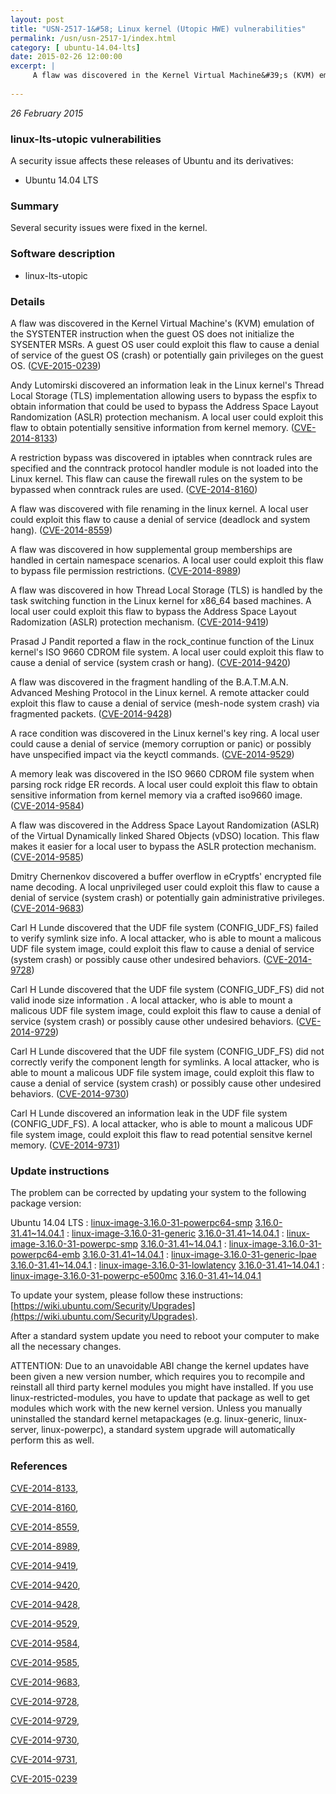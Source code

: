 ```yaml
---
layout: post
title: "USN-2517-1&#58; Linux kernel (Utopic HWE) vulnerabilities"
permalink: /usn/usn-2517-1/index.html
category: [ ubuntu-14.04-lts]
date: 2015-02-26 12:00:00
excerpt: |
     A flaw was discovered in the Kernel Virtual Machine&#39;s (KVM) emulation of the SYSTENTER instruction when the guest OS does not initialize the SYSENTER MSRs. A guest OS user could exploit this flaw to cause a denial of service of the guest OS (crash) or potentially gain privileges on the guest OS. ([CVE-2015-0239](http://people.ubuntu.com/~ubuntu-security/cve/CVE-2015-0239))
    
--- 
```

 
 

*26 February 2015*

### linux-lts-utopic vulnerabilities

A security issue affects these releases of Ubuntu and its derivatives:

* Ubuntu 14.04 LTS

### Summary

Several security issues were fixed in the kernel. 

### Software description

* linux-lts-utopic 

### Details

 A flaw was discovered in the Kernel Virtual Machine&#39;s (KVM) emulation of the SYSTENTER instruction when the guest OS does not initialize the SYSENTER MSRs. A guest OS user could exploit this flaw to cause a denial of service of the guest OS (crash) or potentially gain privileges on the guest OS. ([CVE-2015-0239](http://people.ubuntu.com/~ubuntu-security/cve/CVE-2015-0239))

Andy Lutomirski discovered an information leak in the Linux kernel&#39;s Thread Local Storage (TLS) implementation allowing users to bypass the espfix to obtain information that could be used to bypass the Address Space Layout Randomization (ASLR) protection mechanism. A local user could exploit this flaw to obtain potentially sensitive information from kernel memory. ([CVE-2014-8133](http://people.ubuntu.com/~ubuntu-security/cve/CVE-2014-8133))

A restriction bypass was discovered in iptables when conntrack rules are specified and the conntrack protocol handler module is not loaded into the Linux kernel. This flaw can cause the firewall rules on the system to be bypassed when conntrack rules are used. ([CVE-2014-8160](http://people.ubuntu.com/~ubuntu-security/cve/CVE-2014-8160))

A flaw was discovered with file renaming in the linux kernel. A local user could exploit this flaw to cause a denial of service (deadlock and system hang). ([CVE-2014-8559](http://people.ubuntu.com/~ubuntu-security/cve/CVE-2014-8559))

A flaw was discovered in how supplemental group memberships are handled in certain namespace scenarios. A local user could exploit this flaw to bypass file permission restrictions. ([CVE-2014-8989](http://people.ubuntu.com/~ubuntu-security/cve/CVE-2014-8989))

A flaw was discovered in how Thread Local Storage (TLS) is handled by the task switching function in the Linux kernel for x86_64 based machines. A local user could exploit this flaw to bypass the Address Space Layout Radomization (ASLR) protection mechanism. ([CVE-2014-9419](http://people.ubuntu.com/~ubuntu-security/cve/CVE-2014-9419))

Prasad J Pandit reported a flaw in the rock_continue function of the Linux kernel&#39;s ISO 9660 CDROM file system. A local user could exploit this flaw to cause a denial of service (system crash or hang). ([CVE-2014-9420](http://people.ubuntu.com/~ubuntu-security/cve/CVE-2014-9420))

A flaw was discovered in the fragment handling of the B.A.T.M.A.N. Advanced Meshing Protocol in the Linux kernel. A remote attacker could exploit this flaw to cause a denial of service (mesh-node system crash) via fragmented packets. ([CVE-2014-9428](http://people.ubuntu.com/~ubuntu-security/cve/CVE-2014-9428))

A race condition was discovered in the Linux kernel&#39;s key ring. A local user could cause a denial of service (memory corruption or panic) or possibly have unspecified impact via the keyctl commands. ([CVE-2014-9529](http://people.ubuntu.com/~ubuntu-security/cve/CVE-2014-9529))

A memory leak was discovered in the ISO 9660 CDROM file system when parsing rock ridge ER records. A local user could exploit this flaw to obtain sensitive information from kernel memory via a crafted iso9660 image. ([CVE-2014-9584](http://people.ubuntu.com/~ubuntu-security/cve/CVE-2014-9584))

A flaw was discovered in the Address Space Layout Randomization (ASLR) of the Virtual Dynamically linked Shared Objects (vDSO) location. This flaw makes it easier for a local user to bypass the ASLR protection mechanism. ([CVE-2014-9585](http://people.ubuntu.com/~ubuntu-security/cve/CVE-2014-9585))

Dmitry Chernenkov discovered a buffer overflow in eCryptfs&#39; encrypted file name decoding. A local unprivileged user could exploit this flaw to cause a denial of service (system crash) or potentially gain administrative privileges. ([CVE-2014-9683](http://people.ubuntu.com/~ubuntu-security/cve/CVE-2014-9683))

Carl H Lunde discovered that the UDF file system (CONFIG_UDF_FS) failed to verify symlink size info. A local attacker, who is able to mount a malicous UDF file system image, could exploit this flaw to cause a denial of service (system crash) or possibly cause other undesired behaviors. ([CVE-2014-9728](http://people.ubuntu.com/~ubuntu-security/cve/CVE-2014-9728))

Carl H Lunde discovered that the UDF file system (CONFIG_UDF_FS) did not valid inode size information . A local attacker, who is able to mount a malicous UDF file system image, could exploit this flaw to cause a denial of service (system crash) or possibly cause other undesired behaviors. ([CVE-2014-9729](http://people.ubuntu.com/~ubuntu-security/cve/CVE-2014-9729))

Carl H Lunde discovered that the UDF file system (CONFIG_UDF_FS) did not correctly verify the component length for symlinks. A local attacker, who is able to mount a malicous UDF file system image, could exploit this flaw to cause a denial of service (system crash) or possibly cause other undesired behaviors. ([CVE-2014-9730](http://people.ubuntu.com/~ubuntu-security/cve/CVE-2014-9730))

Carl H Lunde discovered an information leak in the UDF file system (CONFIG_UDF_FS). A local attacker, who is able to mount a malicous UDF file system image, could exploit this flaw to read potential sensitve kernel memory. ([CVE-2014-9731](http://people.ubuntu.com/~ubuntu-security/cve/CVE-2014-9731)) 

### Update instructions

The problem can be corrected by updating your system to the following package version:

Ubuntu 14.04 LTS
 : [linux-image-3.16.0-31-powerpc64-smp](https://launchpad.net/ubuntu/+source/linux-lts-utopic) <span> [3.16.0-31.41~14.04.1](https://launchpad.net/ubuntu/+source/linux-lts-utopic/3.16.0-31.41~14.04.1) </span> 
 : [linux-image-3.16.0-31-generic](https://launchpad.net/ubuntu/+source/linux-lts-utopic) <span> [3.16.0-31.41~14.04.1](https://launchpad.net/ubuntu/+source/linux-lts-utopic/3.16.0-31.41~14.04.1) </span> 
 : [linux-image-3.16.0-31-powerpc-smp](https://launchpad.net/ubuntu/+source/linux-lts-utopic) <span> [3.16.0-31.41~14.04.1](https://launchpad.net/ubuntu/+source/linux-lts-utopic/3.16.0-31.41~14.04.1) </span> 
 : [linux-image-3.16.0-31-powerpc64-emb](https://launchpad.net/ubuntu/+source/linux-lts-utopic) <span> [3.16.0-31.41~14.04.1](https://launchpad.net/ubuntu/+source/linux-lts-utopic/3.16.0-31.41~14.04.1) </span> 
 : [linux-image-3.16.0-31-generic-lpae](https://launchpad.net/ubuntu/+source/linux-lts-utopic) <span> [3.16.0-31.41~14.04.1](https://launchpad.net/ubuntu/+source/linux-lts-utopic/3.16.0-31.41~14.04.1) </span> 
 : [linux-image-3.16.0-31-lowlatency](https://launchpad.net/ubuntu/+source/linux-lts-utopic) <span> [3.16.0-31.41~14.04.1](https://launchpad.net/ubuntu/+source/linux-lts-utopic/3.16.0-31.41~14.04.1) </span> 
 : [linux-image-3.16.0-31-powerpc-e500mc](https://launchpad.net/ubuntu/+source/linux-lts-utopic) <span> [3.16.0-31.41~14.04.1](https://launchpad.net/ubuntu/+source/linux-lts-utopic/3.16.0-31.41~14.04.1) </span> 

To update your system, please follow these instructions: [https://wiki.ubuntu.com/Security/Upgrades](https://wiki.ubuntu.com/Security/Upgrades).

After a standard system update you need to reboot your computer to make all the necessary changes.

ATTENTION: Due to an unavoidable ABI change the kernel updates have been given a new version number, which requires you to recompile and reinstall all third party kernel modules you might have installed. If you use linux-restricted-modules, you have to update that package as well to get modules which work with the new kernel version. Unless you manually uninstalled the standard kernel metapackages (e.g. linux-generic, linux-server, linux-powerpc), a standard system upgrade will automatically perform this as well. 

### References

 
 [CVE-2014-8133](http://people.ubuntu.com/~ubuntu-security/cve/CVE-2014-8133), 

 [CVE-2014-8160](http://people.ubuntu.com/~ubuntu-security/cve/CVE-2014-8160), 

 [CVE-2014-8559](http://people.ubuntu.com/~ubuntu-security/cve/CVE-2014-8559), 

 [CVE-2014-8989](http://people.ubuntu.com/~ubuntu-security/cve/CVE-2014-8989), 

 [CVE-2014-9419](http://people.ubuntu.com/~ubuntu-security/cve/CVE-2014-9419), 

 [CVE-2014-9420](http://people.ubuntu.com/~ubuntu-security/cve/CVE-2014-9420), 

 [CVE-2014-9428](http://people.ubuntu.com/~ubuntu-security/cve/CVE-2014-9428), 

 [CVE-2014-9529](http://people.ubuntu.com/~ubuntu-security/cve/CVE-2014-9529), 

 [CVE-2014-9584](http://people.ubuntu.com/~ubuntu-security/cve/CVE-2014-9584), 

 [CVE-2014-9585](http://people.ubuntu.com/~ubuntu-security/cve/CVE-2014-9585), 

 [CVE-2014-9683](http://people.ubuntu.com/~ubuntu-security/cve/CVE-2014-9683), 

 [CVE-2014-9728](http://people.ubuntu.com/~ubuntu-security/cve/CVE-2014-9728), 

 [CVE-2014-9729](http://people.ubuntu.com/~ubuntu-security/cve/CVE-2014-9729), 

 [CVE-2014-9730](http://people.ubuntu.com/~ubuntu-security/cve/CVE-2014-9730), 

 [CVE-2014-9731](http://people.ubuntu.com/~ubuntu-security/cve/CVE-2014-9731), 

 [CVE-2015-0239](http://people.ubuntu.com/~ubuntu-security/cve/CVE-2015-0239)
 

